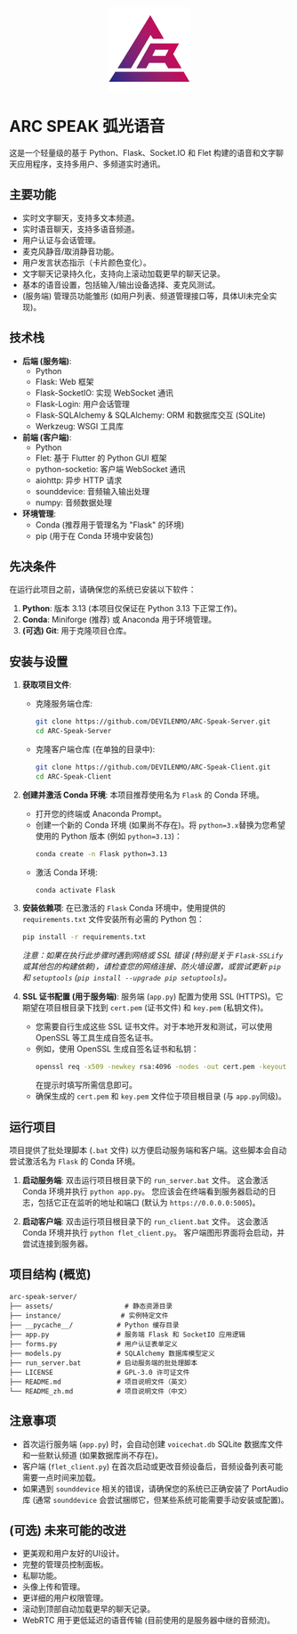  <p align="center">
  <img src="assets/icon.png" alt="App Icon" width="150"/>
</p>
 
 # ARC SPEAK 弧光语音

这是一个轻量级的基于 Python、Flask、Socket.IO 和 Flet 构建的语音和文字聊天应用程序，支持多用户、多频道实时通讯。

## 主要功能

*   实时文字聊天，支持多文本频道。
*   实时语音聊天，支持多语音频道。
*   用户认证与会话管理。
*   麦克风静音/取消静音功能。
*   用户发言状态指示（卡片颜色变化）。
*   文字聊天记录持久化，支持向上滚动加载更早的聊天记录。
*   基本的语音设置，包括输入/输出设备选择、麦克风测试。
*   (服务端) 管理员功能雏形 (如用户列表、频道管理接口等，具体UI未完全实现)。

## 技术栈

*   **后端 (服务端)**:
    *   Python
    *   Flask: Web 框架
    *   Flask-SocketIO: 实现 WebSocket 通讯
    *   Flask-Login: 用户会话管理
    *   Flask-SQLAlchemy & SQLAlchemy: ORM 和数据库交互 (SQLite)
    *   Werkzeug: WSGI 工具库
*   **前端 (客户端)**:
    *   Python
    *   Flet: 基于 Flutter 的 Python GUI 框架
    *   python-socketio: 客户端 WebSocket 通讯
    *   aiohttp: 异步 HTTP 请求
    *   sounddevice: 音频输入输出处理
    *   numpy: 音频数据处理
*   **环境管理**:
    *   Conda (推荐用于管理名为 "Flask" 的环境)
    *   pip (用于在 Conda 环境中安装包)

## 先决条件

在运行此项目之前，请确保您的系统已安装以下软件：

1.  **Python**: 版本 3.13 (本项目仅保证在 Python 3.13 下正常工作)。
2.  **Conda**: Miniforge (推荐) 或 Anaconda 用于环境管理。
3.  **(可选) Git**: 用于克隆项目仓库。

## 安装与设置

1.  **获取项目文件**:
    *   克隆服务端仓库:
        ```bash
        git clone https://github.com/DEVILENMO/ARC-Speak-Server.git
        cd ARC-Speak-Server
        ```
    *   克隆客户端仓库 (在单独的目录中):
        ```bash
        git clone https://github.com/DEVILENMO/ARC-Speak-Client.git
        cd ARC-Speak-Client
        ```

2.  **创建并激活 Conda 环境**:
    本项目推荐使用名为 `Flask` 的 Conda 环境。
    *   打开您的终端或 Anaconda Prompt。
    *   创建一个新的 Conda 环境 (如果尚不存在)。将 `python=3.x`替换为您希望使用的 Python 版本 (例如 `python=3.13`)：
        ```bash
        conda create -n Flask python=3.13
        ```
    *   激活 Conda 环境:
        ```bash
        conda activate Flask
        ```

3.  **安装依赖项**:
    在已激活的 `Flask` Conda 环境中，使用提供的 `requirements.txt` 文件安装所有必需的 Python 包：
    ```bash
    pip install -r requirements.txt
    ```
    *注意：如果在执行此步骤时遇到网络或 SSL 错误 (特别是关于 `Flask-SSLify` 或其他包的构建依赖)，请检查您的网络连接、防火墙设置，或尝试更新 `pip` 和 `setuptools` (`pip install --upgrade pip setuptools`)。*

4.  **SSL 证书配置 (用于服务端)**:
    服务端 (`app.py`) 配置为使用 SSL (HTTPS)。它期望在项目根目录下找到 `cert.pem` (证书文件) 和 `key.pem` (私钥文件)。
    *   您需要自行生成这些 SSL 证书文件。对于本地开发和测试，可以使用 OpenSSL 等工具生成自签名证书。
    *   例如，使用 OpenSSL 生成自签名证书和私钥：
        ```bash
        openssl req -x509 -newkey rsa:4096 -nodes -out cert.pem -keyout key.pem -days 365
        ```
        在提示时填写所需信息即可。
    *   确保生成的 `cert.pem` 和 `key.pem` 文件位于项目根目录 (与 `app.py`同级)。

## 运行项目

项目提供了批处理脚本 (`.bat` 文件) 以方便启动服务端和客户端。这些脚本会自动尝试激活名为 `Flask` 的 Conda 环境。

1.  **启动服务端**:
    双击运行项目根目录下的 `run_server.bat` 文件。
    这会激活 Conda 环境并执行 `python app.py`。
    您应该会在终端看到服务器启动的日志，包括它正在监听的地址和端口 (默认为 `https://0.0.0.0:5005`)。

2.  **启动客户端**:
    双击运行项目根目录下的 `run_client.bat` 文件。
    这会激活 Conda 环境并执行 `python flet_client.py`。
    客户端图形界面将会启动，并尝试连接到服务器。

## 项目结构 (概览)

```
arc-speak-server/
├── assets/                  # 静态资源目录
├── instance/               # 实例特定文件
├── __pycache__/           # Python 缓存目录
├── app.py                 # 服务端 Flask 和 SocketIO 应用逻辑
├── forms.py               # 用户认证表单定义
├── models.py              # SQLAlchemy 数据库模型定义
├── run_server.bat         # 启动服务端的批处理脚本
├── LICENSE                # GPL-3.0 许可证文件
├── README.md              # 项目说明文件（英文）
└── README_zh.md           # 项目说明文件（中文）
```

## 注意事项

*   首次运行服务端 (`app.py`) 时，会自动创建 `voicechat.db` SQLite 数据库文件和一些默认频道 (如果数据库尚不存在)。
*   客户端 (`flet_client.py`) 在首次启动或更改音频设备后，音频设备列表可能需要一点时间来加载。
*   如果遇到 `sounddevice` 相关的错误，请确保您的系统已正确安装了 PortAudio 库 (通常 `sounddevice` 会尝试捆绑它，但某些系统可能需要手动安装或配置)。

## (可选) 未来可能的改进

*   更美观和用户友好的UI设计。
*   完整的管理员控制面板。
*   私聊功能。
*   头像上传和管理。
*   更详细的用户权限管理。
*   滚动到顶部自动加载更早的聊天记录。
*   WebRTC 用于更低延迟的语音传输 (目前使用的是服务器中继的音频流)。
